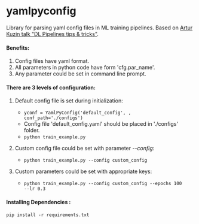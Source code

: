 # yamlpyconfig
Library for parsing yaml config files in ML training pipelines. Based on [Artur Kuzin talk "DL Pipelines tips & tricks"](https://www.youtube.com/watch?v=W5GFH1erQ4U).

#### Benefits:
1. Config files have yaml format.
2. All parameters in python code have form 'cfg.par_name'.
3. Any parameter could be set in command line prompt.


#### There are 3 levels of configuration:
1. Default config file is set during initialization: 
   - <code>yconf = YamlPyConfig('default_config', , conf_path='./configs')</code>
   - Config file 'default_config.yaml' should be placed in './configs' folder.
   - <code>python train_example.py</code>

2. Custom config file could be set with parameter *--config*:
   - <code>python train_example.py --config custom_config</code>

3. Custom parameters could be set with appropriate keys:
   - <code>python train_example.py --config custom_config --epochs 100 --lr 0.3</code>





#### Installing Dependencies :

<code>pip install -r requirements.txt</code>